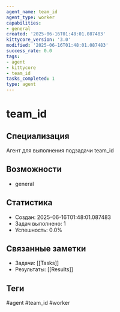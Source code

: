 ```yaml
---
agent_name: team_id
agent_type: worker
capabilities:
- general
created: '2025-06-16T01:48:01.087483'
kittycore_version: '3.0'
modified: '2025-06-16T01:48:01.087483'
success_rate: 0.0
tags:
- agent
- kittycore
- team_id
tasks_completed: 1
type: agent
---
```


# team_id

## Специализация
Агент для выполнения подзадачи team_id

## Возможности
- general

## Статистика
- Создан: 2025-06-16T01:48:01.087483
- Задач выполнено: 1
- Успешность: 0.0%

## Связанные заметки
- Задачи: [[Tasks]]
- Результаты: [[Results]]

## Теги
#agent #team_id #worker

